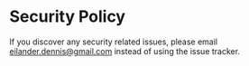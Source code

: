 # Security Policy

If you discover any security related issues, please email eilander.dennis@gmail.com instead of using the issue tracker.
